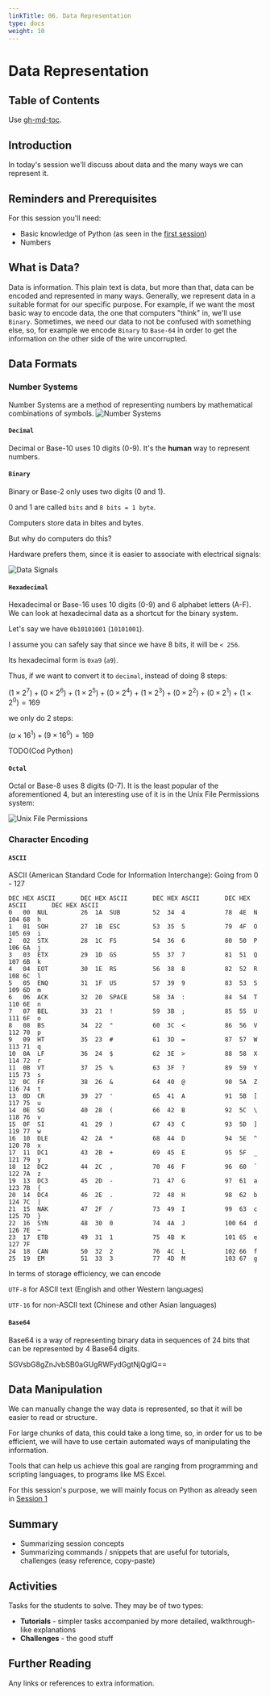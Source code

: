 ```yaml
---
linkTitle: 06. Data Representation
type: docs
weight: 10
---
```


# Data Representation

## Table of Contents

Use [gh-md-toc](https://github.com/ekalinin/github-markdown-toc).

## Introduction

In today's session we'll discuss about data and the many ways we can represent it.

## Reminders and Prerequisites

For this session you'll need:
- Basic knowledge of Python (as seen in the [first session](..//welcome-to-linux/))
- Numbers

## What is Data?

Data is information.
This plain text is data, but more than that, data can be encoded and represented in many ways.
Generally, we represent data in a suitable format for our specific purpose.
For example, if we want the most basic way to encode data, the one that computers "think" in, we'll use `Binary`.
Sometimes, we need our data to not be confused with something else, so, for example we encode `Binary` to `Base-64` in order to get the information on the other side of the wire uncorrupted.

## Data Formats

### Number Systems
Number Systems are a method of representing numbers by mathematical combinations of symbols.
![Number Systems](./assets/number_systems.svg)

#### `Decimal`
Decimal or Base-10 uses 10 digits (0-9). It's the **human** way to represent numbers.

#### `Binary `
Binary or Base-2 only uses two digits (0 and 1).

0 and 1 are called `bits` and `8 bits = 1 byte`.

Computers store data in bites and bytes.

But why do computers do this?

Hardware prefers them, since it is easier to associate with electrical signals:

![Data Signals](./assets/data_signals.svg)

#### `Hexadecimal`
Hexadecimal or Base-16 uses 10 digits (0-9) and 6 alphabet letters (A-F). We can look at hexadecimal data as a shortcut for the binary system.

Let's say we have `0b10101001` (`10101001`).

I assume you can safely say that since we have 8 bits, it will be `< 256`.

Its hexadecimal form is `0xa9` (`a9`).

Thus, if we want to convert it to `decimal`, instead of doing 8 steps:

$(1 × 2^7) + (0 × 2^6) + (1 × 2^5) + (0 × 2^4) + (1 × 2^3) + (0 × 2^2) + (0 × 2^1) + (1 × 2^0) = 169$

we only do 2 steps:

$(a × 16^1) + (9 × 16^0) = 169$

TODO(Cod Python)

#### `Octal`
Octal or Base-8 uses 8 digits (0-7). It is the least popular of the aforementioned 4, but an interesting use of it is in the Unix File Permissions system:

![Unix File Permissions](./assets/unix_file_permissions.svg)

### Character Encoding

#### `ASCII`

ASCII (American Standard Code for Information Interchange):
Going from 0 - 127

```
DEC HEX ASCII       DEC HEX ASCII       DEC HEX ASCII       DEC HEX ASCII       DEC HEX ASCII  
0   00  NUL         26	1A  SUB         52  34  4           78  4E  N           104 68  h     
1   01  SOH         27  1B  ESC         53  35  5           79  4F  O           105 69  i
2   02	STX         28	1C  FS          54  36  6           80  50  P           106 6A	j
3   03	ETX         29	1D  GS          55  37  7           81  51  Q           107 6B	k
4   04	EOT         30	1E  RS          56  38  8           82  52  R           108 6C	l
5   05	ENQ         31	1F  US          57  39  9           83  53  S           109 6D	m
6   06	ACK         32	20  SPACE       58  3A  :           84  54  T           110 6E	n
7   07	BEL         33	21  !           59  3B  ;           85  55  U           111 6F	o
8   08	BS          34	22  "           60  3C  <           86  56  V           112 70	p
9   09	HT          35	23  #           61  3D  =           87  57  W           113 71	q
10  0A	LF          36	24  $           62  3E  >           88  58  X           114 72	r
11  0B	VT          37	25  %           63  3F  ?           89  59  Y           115 73	s
12  0C	FF          38	26  &           64  40  @           90  5A  Z           116 74	t
13  0D	CR          39	27  '           65  41  A           91  5B  [           117 75	u
14  0E	SO          40	28  (           66  42  B           92  5C  \           118 76	v
15  0F	SI          41	29  )           67  43  C           93  5D  ]           119 77	w
16  10	DLE         42	2A  *           68  44  D           94  5E  ^           120 78	x
17  11	DC1         43	2B  +           69  45  E           95  5F  _           121 79	y
18  12	DC2         44	2C  ,           70  46  F           96  60  `           122 7A	z
19  13	DC3         45	2D  -           71  47  G           97  61  a           123 7B	{
20  14	DC4         46	2E  .           72  48  H           98  62  b           124 7C	|
21  15	NAK         47	2F  /           73  49  I           99  63  c           125 7D	}
22  16	SYN         48	30  0           74  4A  J           100 64  d           126 7E	~
23  17	ETB         49	31  1           75  4B  K           101 65  e           127 7F
24  18	CAN         50	32  2           76  4C  L           102 66  f 
25  19	EM          51	33  3           77  4D  M           103 67  g 
```

In terms of storage efficiency, we can encode

`UTF-8` for ASCII text (English and other Western languages)

`UTF-16` for non-ASCII text (Chinese and other Asian languages)

#### `Base64`

Base64 is a way of representing binary data in sequences of 24 bits that can be represented by 4 Base64 digits.

SGVsbG8gZnJvbSB0aGUgRWFydGgtNjQgIQ==


## Data Manipulation

We can manually change the way data is represented, so that it will be easier to read or structure.

For large chunks of data, this could take a long time, so, in order for us to be efficient, we will have to use certain automated ways of manipulating the information.

Tools that can help us achieve this goal are ranging from programming and scripting languages, to programs like MS Excel.

For this session's purpose, we will mainly focus on Python as already seen in [Session 1](../welcome-to-linux/)


## Summary

- Summarizing session concepts
- Summarizing commands / snippets that are useful for tutorials, challenges (easy reference, copy-paste)

## Activities

Tasks for the students to solve. They may be of two types:
- **Tutorials** - simpler tasks accompanied by more detailed, walkthrough-like explanations
- **Challenges** - the good stuff

## Further Reading

Any links or references to extra information.
